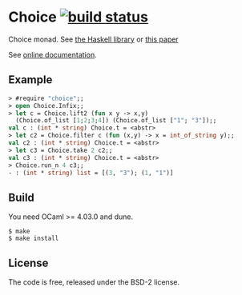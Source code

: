 # Choice [![build status](https://travis-ci.org/c-cube/choice.svg?branch=master)](https://travis-ci.org/c-cube/choice) 

Choice monad. See
[the Haskell library](http://hackage.haskell.org/packages/archive/logict/0.2.3/doc/html/Control-Monad-Logic.html)
or [this paper](http://homes.sice.indiana.edu/ccshan/logicprog/LogicT-icfp2005.pdf)

See [online documentation](https://c-cube.github.io/choice/).

## Example

```ocaml
> #require "choice";;
> open Choice.Infix;;
> let c = Choice.lift2 (fun x y -> x,y)
  (Choice.of_list [1;2;3;4]) (Choice.of_list ["1"; "3"]);;
val c : (int * string) Choice.t = <abstr>
> let c2 = Choice.filter c (fun (x,y) -> x = int_of_string y);;
val c2 : (int * string) Choice.t = <abstr>
> let c3 = Choice.take 2 c2;;
val c3 : (int * string) Choice.t = <abstr>
> Choice.run_n 4 c3;;
- : (int * string) list = [(3, "3"); (1, "1")]
```

## Build

You need OCaml >= 4.03.0 and dune.

    $ make
    $ make install

## License

The code is free, released under the BSD-2 license.
